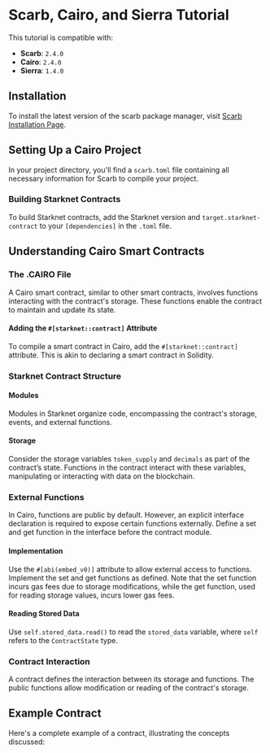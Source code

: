 # Scarb, Cairo, and Sierra Tutorial

This tutorial is compatible with:
- **Scarb**: `2.4.0`
- **Cairo**: `2.4.0`
- **Sierra**: `1.4.0`

## Installation

To install the latest version of the scarb package manager, visit [Scarb Installation Page](<link-to-scarb>).

## Setting Up a Cairo Project

In your project directory, you'll find a `scarb.toml` file containing all necessary information for Scarb to compile your project. 

### Building Starknet Contracts

To build Starknet contracts, add the Starknet version and `target.starknet-contract` to your `[dependencies]` in the `.toml` file.

## Understanding Cairo Smart Contracts

### The .CAIRO File

A Cairo smart contract, similar to other smart contracts, involves functions interacting with the contract's storage. These functions enable the contract to maintain and update its state.

#### Adding the `#[starknet::contract]` Attribute

To compile a smart contract in Cairo, add the `#[starknet::contract]` attribute. This is akin to declaring a smart contract in Solidity.

### Starknet Contract Structure

#### Modules

Modules in Starknet organize code, encompassing the contract's storage, events, and external functions. 

#### Storage

Consider the storage variables `token_supply` and `decimals` as part of the contract’s state. Functions in the contract interact with these variables, manipulating or interacting with data on the blockchain.

### External Functions

In Cairo, functions are public by default. However, an explicit interface declaration is required to expose certain functions externally. Define a set and get function in the interface before the contract module.

#### Implementation

Use the `#[abi(embed_v0)]` attribute to allow external access to functions. Implement the set and get functions as defined. Note that the set function incurs gas fees due to storage modifications, while the get function, used for reading storage values, incurs lower gas fees.

#### Reading Stored Data

Use `self.stored_data.read()` to read the `stored_data` variable, where `self` refers to the `ContractState` type.

### Contract Interaction

A contract defines the interaction between its storage and functions. The public functions allow modification or reading of the contract's storage.

## Example Contract

Here's a complete example of a contract, illustrating the concepts discussed:

